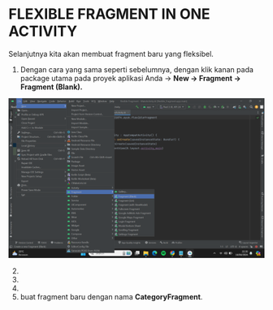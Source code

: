 # FLEXIBLE FRAGMENT IN ONE ACTIVITY

Selanjutnya kita akan membuat fragment baru yang fleksibel.

1. Dengan cara yang sama seperti sebelumnya, dengan klik kanan pada package utama pada proyek aplikasi Anda → **New → Fragment → Fragment (Blank).**

![3](assets/3.png)

2. 
3. 
4. 
5.  buat fragment baru dengan nama **CategoryFragment**.
